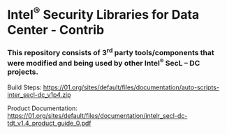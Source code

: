 # Intel<sup>®</sup> Security Libraries for Data Center  - Contrib
### This repository consists of 3<sup>rd</sup> party tools/components that were modified and being used by other Intel<sup>®</sup> SecL – DC projects.

Build Steps: https://01.org/sites/default/files/documentation/auto-scripts-inter_secl-dc_v1p4.zip

Product Documentation: https://01.org/sites/default/files/documentation/intelr_secl-dc-tdt_v1.4_product_guide_0.pdf
